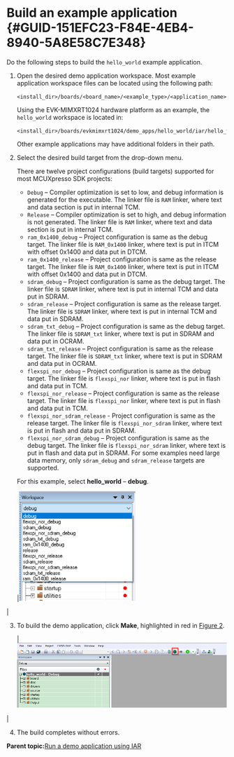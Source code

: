# Build an example application {#GUID-151EFC23-F84E-4EB4-8940-5A8E58C7E348}

Do the following steps to build the `hello_world` example application.

1.  Open the desired demo application workspace. Most example application workspace files can be located using the following path:

    ```
    <install_dir>/boards/<board_name>/<example_type>/<application_name>/iar
    ```

    Using the EVK-MIMXRT1024 hardware platform as an example, the `hello_world` workspace is located in:

    ```
    <install_dir>/boards/evkmimxrt1024/demo_apps/hello_world/iar/hello_world.eww
    ```

    Other example applications may have additional folders in their path.

2.  Select the desired build target from the drop-down menu.

    There are twelve project configurations \(build targets\) supported for most MCUXpresso SDK projects:

    -   `Debug` – Compiler optimization is set to low, and debug information is generated for the executable. The linker file is `RAM` linker, where text and data section is put in internal TCM.
    -   `Release` – Compiler optimization is set to high, and debug information is not generated. The linker file is `RAM` linker, where text and data section is put in internal TCM.
    -   `ram_0x1400_debug` – Project configuration is same as the debug target. The linker file is `RAM_0x1400` linker, where text is put in ITCM with offset 0x1400 and data put in DTCM.
    -   `ram_0x1400_release` – Project configuration is same as the release target. The linker file is `RAM_0x1400` linker, where text is put in ITCM with offset 0x1400 and data put in DTCM.
    -   `sdram_debug` – Project configuration is same as the debug target. The linker file is `SDRAM` linker, where text is put in internal TCM and data put in SDRAM.
    -   `sdram_release` – Project configuration is same as the release target. The linker file is `SDRAM` linker, where text is put in internal TCM and data put in SDRAM.
    -   `sdram_txt_debug` – Project configuration is same as the debug target. The linker file is `SDRAM_txt` linker, where text is put in SDRAM and data put in OCRAM.
    -   `sdram_txt_release` – Project configuration is same as the release target. The linker file is `SDRAM_txt` linker, where text is put in SDRAM and data put in OCRAM.
    -   `flexspi_nor_debug` – Project configuration is same as the debug target. The linker file is `flexspi_nor` linker, where text is put in flash and data put in TCM.
    -   `flexspi_nor_release` – Project configuration is same as the release target. The linker file is `flexspi_nor` linker, where text is put in flash and data put in TCM.
    -   `flexspi_nor_sdram_release` - Project configuration is same as the release target. The linker file is `flexspi_nor_sdram` linker, where text is put in flash and data put in SDRAM.
    -   `flexspi_nor_sdram_debug` – Project configuration is same as the debug target. The linker file is `flexspi_nor_sdram` linker, where text is put in flash and data put in SDRAM.
    For some examples need large data memory, only `sdram_debug` and `sdram_release` targets are supported.

    For this example, select **hello\_world** – **debug**.

    |![](../images/demo_build_target_selection_rt1020.png "Demo build target selection")

|

3.  To build the demo application, click **Make**, highlighted in red in [Figure 2](build_an_example_application_002.md#BUILDINGDEMOAPP).

    |![](../images/build_demo_application_rt1050.png "Build the demo application")

|

4.  The build completes without errors.

**Parent topic:**[Run a demo application using IAR](../topics/run_a_demo_application_using_iar.md)

